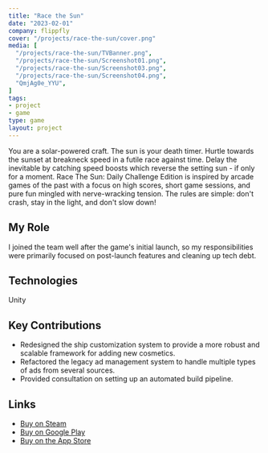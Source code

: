 ```yaml
---
title: "Race the Sun"
date: "2023-02-01"
company: flippfly
cover: "/projects/race-the-sun/cover.png"
media: [
  "/projects/race-the-sun/TVBanner.png",
  "/projects/race-the-sun/Screenshot01.png",
  "/projects/race-the-sun/Screenshot03.png",
  "/projects/race-the-sun/Screenshot04.png",
  "QmjAg0e_YYU",
]
tags:
- project
- game
type: game
layout: project
---
```


You are a solar-powered craft. The sun is your death timer. Hurtle towards the sunset at breakneck speed in a futile race against time. Delay the inevitable by catching speed boosts which reverse the setting sun - if only for a moment. Race The Sun: Daily Challenge Edition is inspired by arcade games of the past with a focus on high scores, short game sessions, and pure fun mingled with nerve-wracking tension. The rules are simple: don't crash, stay in the light, and don't slow down!

## My Role
I joined the team well after the game's initial launch, so my responsibilities were primarily focused on post-launch features and cleaning up tech debt.

## Technologies
Unity

## Key Contributions
* Redesigned the ship customization system to provide a more robust and  scalable framework for adding new cosmetics.
* Refactored the legacy ad management system to handle multiple types of ads from several sources.
* Provided consultation on setting up an automated build pipeline.

## Links
* [Buy on Steam](https://store.steampowered.com/app/253030/Race_The_Sun/)
* [Buy on Google Play](https://play.google.com/store/apps/details?id=com.flippfly.racethesun)
* [Buy on the App Store](https://apps.apple.com/us/app/race-the-sun-challenge-edition/id1454414817)